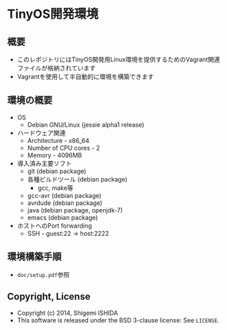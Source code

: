 # TinyOS開発環境

## 概要
- このレポジトリにはTinyOS開発用Linux環境を提供するためのVagrant関連ファイルが格納されています
- Vagrantを使用して半自動的に環境を構築できます

## 環境の概要
- OS
	- Debian GNU/Linux (jessie alpha1 release)
- ハードウェア関連
	- Architecture	- x86_64
	- Number of CPU cores	- 2
	- Memory	- 4096MB
- 導入済み主要ソフト
	- git (debian package)
	- 各種ビルドツール (debian package)
		- gcc, make等
	- gcc-avr (debian package)
	- avrdude (debian package)
	- java (debian package, openjdk-7)
	- emacs (debian package)
- ホストへのPort forwarding
	- SSH - guest:22 -> host:2222

## 環境構築手順
- `doc/setup.pdf`参照

## Copyright, License
- Copyright (c) 2014, Shigemi ISHIDA
- This software is released under the BSD 3-clause license: See `LICENSE`.